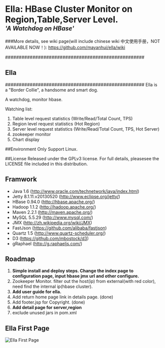 <h1>Ella: HBase Cluster Monitor on Region,Table,Server Level.<br />
<em><sup><sup>'A Watchdog on HBase'</sup></sup></em></h1>

###More details, see wiki page(will include chinese wiki 中文使用手册，NOT AVAILABLE NOW！): 
https://github.com/mayanhui/ella/wiki

###################################################
## Ella ############
###################################################
Ella is a "Border Collie", a handsome and smart dog.

A watchdog, monitor hbase.

Watching list:

1. Table level request statistics (Write/Read/Total Count, TPS)
2. Region level request statistics (Hot Region)
3. Server level request statistics (Write/Read/Total Count, TPS, Hot Server)
4. zookeeper monitor
5. Chart display



##Environment
Only Support Linux.

##License
Released under the GPLv3 license. For full details, pleasesee the LICENSE file included in this distribution.



## Framwork
* Java 1.6 (http://www.oracle.com/technetwork/java/index.html)
* Jetty 8.1.11.v20130520 (http://www.eclipse.org/jetty/)
* HBase 0.94.0 (http://hbase.apache.org/)
* Hadoop 1.1.2 (http://hadoop.apache.org/)
* Maven 2.2.1 (http://maven.apache.org/)
* MySQL 5.5.29 (http://www.mysql.com/)
* JMX (http://zh.wikipedia.org/wiki/JMX)
* FastJson (https://github.com/alibaba/fastjson)
* Quartz 1.5 (http://www.quartz-scheduler.org/)
* D3 (https://github.com/mbostock/d3)
* gRaphael (http://g.raphaeljs.com/)


## Roadmap
1. <b>Simple install and deploy steps. Change the index page to configuration page, input hbase jmx url and other configure.</b>
2. Zookeeper Monitor. filter out the host(ip) from external(with red color), need find the internal ip(hbase cluster).
3. <b>Add user guide for ella.</b>
4. Add return home page link in details page. (done)
5. Add footer.jsp for Copyright. (done)
6. <b>Add detail page for server,region</b>
7. exclude unused jars in pom.xml


## Ella First Page
![Ella First Page](http://static.oschina.net/uploads/space/2013/0720/142647_s5dz_818358.jpg)
